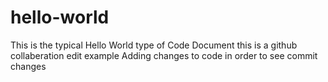 # hello-world
This is the typical Hello World type of Code Document
this is a github collaberation edit example 
Adding changes to code in order to see commit changes 
